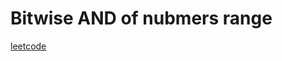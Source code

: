 Bitwise AND of nubmers range
============================
[leetcode](https://leetcode.com/problems/bitwise-and-of-numbers-range)